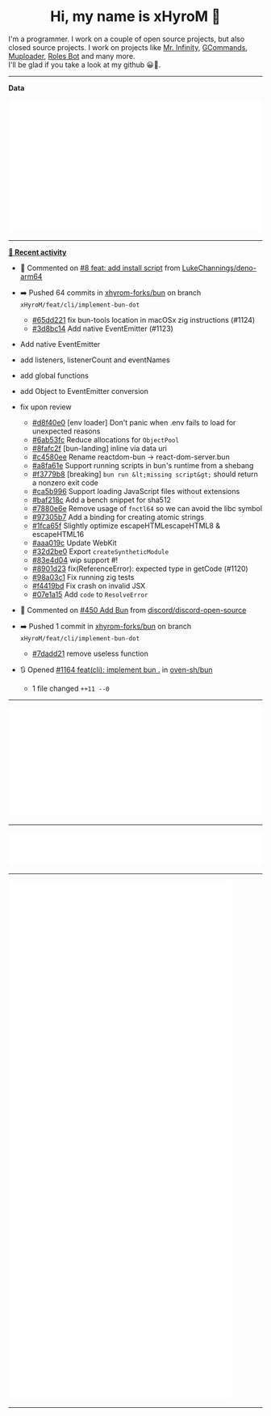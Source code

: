 <p align="center">
    <!-- <img src="https://avatars.githubusercontent.com/u/56601352" width="192" alt="hyro's pfp" /> -->
    <h1 align="center">Hi, my name is xHyroM 👋</h1>
</p>

I'm a programmer. I work on a couple of open source projects, but also closed source projects. I work on projects like [Mr. Infinity](https://discord.com/oauth2/authorize?client_id=720321585625694239&scope=bot%20applications.commands&permissions=8&redirect_uri=https://blobs.gq/imanager&prompt=consent&response_type=code), [GCommands](https://github.com/Garlic-Team/GCommands), [Muploader](https://github.com/xHyroM/Muploader), [Roles Bot](https://github.com/xHyroM/roles-bot) and many more.  
I'll be glad if you take a look at my github 😀👀.

___
**Data**

<img src="https://github.com/xHyroM/xHyroM/blob/master/.cache/base.svg">

___

**[📰 Recent activity](https://github.com/xHyroM)**
* 💬 Commented on [#8 feat: add install script](https://github.com/LukeChannings/deno-arm64/issues/8) from [LukeChannings/deno-arm64](https://github.com/LukeChannings/deno-arm64)
* ➡️ Pushed 64 commits in [xhyrom-forks/bun](https://github.com/xhyrom-forks/bun) on branch `xHyroM/feat/cli/implement-bun-dot`
  * [#65dd221](https://github.com/xhyrom-forks/bun/commit/65dd221) fix bun-tools location in macOSx zig instructions (#1124)
  * [#3d8bc14](https://github.com/xhyrom-forks/bun/commit/3d8bc14) Add native EventEmitter (#1123)

* Add native EventEmitter

* add listeners, listenerCount and eventNames

* add global functions

* add Object to EventEmitter conversion

* fix upon review
  * [#d8f40e0](https://github.com/xhyrom-forks/bun/commit/d8f40e0) [env loader] Don&#39;t panic when .env fails to load for unexpected reasons
  * [#6ab53fc](https://github.com/xhyrom-forks/bun/commit/6ab53fc) Reduce allocations for `ObjectPool`
  * [#8fafc2f](https://github.com/xhyrom-forks/bun/commit/8fafc2f) [bun-landing] inline via data uri
  * [#c4580ee](https://github.com/xhyrom-forks/bun/commit/c4580ee) Rename reactdom-bun -&gt; react-dom-server.bun
  * [#a8fa61e](https://github.com/xhyrom-forks/bun/commit/a8fa61e) Support running scripts in bun&#39;s runtime from a shebang
  * [#f3779b8](https://github.com/xhyrom-forks/bun/commit/f3779b8) [breaking] `bun run &lt;missing script&gt;` should return a nonzero exit code
  * [#ca5b996](https://github.com/xhyrom-forks/bun/commit/ca5b996) Support loading JavaScript files without extensions
  * [#baf218c](https://github.com/xhyrom-forks/bun/commit/baf218c) Add a bench snippet for sha512
  * [#7880e6e](https://github.com/xhyrom-forks/bun/commit/7880e6e) Remove usage of `fnctl64` so we can avoid the libc symbol
  * [#97305b7](https://github.com/xhyrom-forks/bun/commit/97305b7) Add a binding for creating atomic strings
  * [#1fca65f](https://github.com/xhyrom-forks/bun/commit/1fca65f) Slightly optimize escapeHTMLescapeHTML8 &amp; escapeHTML16
  * [#aaa019c](https://github.com/xhyrom-forks/bun/commit/aaa019c) Update WebKit
  * [#32d2be0](https://github.com/xhyrom-forks/bun/commit/32d2be0) Export `createSyntheticModule`
  * [#83e4d04](https://github.com/xhyrom-forks/bun/commit/83e4d04) wip support #!
  * [#8901d23](https://github.com/xhyrom-forks/bun/commit/8901d23) fix(ReferenceError): expected type in getCode (#1120)
  * [#98a03c1](https://github.com/xhyrom-forks/bun/commit/98a03c1) Fix running zig tests
  * [#f4419bd](https://github.com/xhyrom-forks/bun/commit/f4419bd) Fix crash on invalid JSX
  * [#07e1a15](https://github.com/xhyrom-forks/bun/commit/07e1a15) Add `code` to `ResolveError`
* 💬 Commented on [#450 Add Bun](https://github.com/discord/discord-open-source/issues/450) from [discord/discord-open-source](https://github.com/discord/discord-open-source)
* ➡️ Pushed 1 commit in [xhyrom-forks/bun](https://github.com/xhyrom-forks/bun) on branch `xHyroM/feat/cli/implement-bun-dot`
  * [#7dadd21](https://github.com/xhyrom-forks/bun/commit/7dadd21) remove useless function
* 🔃 Opened [#1164 feat(cli): implement bun .](https://github.com/oven-sh/bun/pull/1164) in [oven-sh/bun](https://github.com/oven-sh/bun)
  * 1 file changed `++11 --0`


___

<img src="https://github.com/xHyroM/xHyroM/blob/master/.cache/isocalendar.svg">

___

<img src="https://github.com/xHyroM/xHyroM/blob/master/.cache/languages.svg">

___

<img src="https://github.com/xHyroM/xHyroM/blob/master/.cache/achievements.svg">

___
